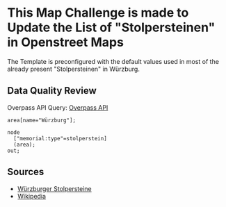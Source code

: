 # This Map Challenge is made to Update the List of "Stolpersteinen" in Openstreet Maps

The Template is preconfigured with the default values used in most of the already present "Stolpersteinen" in Würzburg.

## Data Quality Review

Overpass API Query:
[Overpass API](https://overpass-turbo.eu/#)

```OverpassQL
area[name="Würzburg"];

node
  ["memorial:type"=stolperstein]
  (area);
out;
```

## Sources

* [Würzburger Stolpersteine](https://stolpersteine-wuerzburg.de/)
* [Wikipedia](https://de.wikipedia.org/wiki/Liste_der_Stolpersteine_in_W%C3%BCrzburg)
